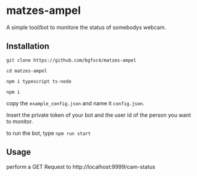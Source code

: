 # matzes-ampel

A simple tool/bot to monitore the status of somebodys webcam.

## Installation

`git clone https://github.com/bgfxc4/matzes-ampel`

`cd matzes-ampel`

`npm i typescript ts-node`

`npm i`

copy the `example_config.json` and name it `config.json`.

Insert the private token of your bot and the user id of the person you want to monitor.

to run the bot, type `npm run start`

## Usage

perform a GET Request to http://localhost:9999/cam-status
